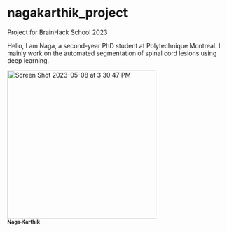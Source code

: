 # nagakarthik_project
Project for BrainHack School 2023

Hello, I am Naga, a second-year PhD student at Polytechnique Montreal. I mainly work on the automated segmentation of spinal cord lesions using deep learning.

<a href="https://github.com/naga-karthik">
<img width="340" alt="Screen Shot 2023-05-08 at 3 30 47 PM" src="https://user-images.githubusercontent.com/53445351/236916753-8d15c32b-07c7-45a2-8227-039f36a44d03.png">
   <br /><sub><b>Naga Karthik</b></sub>
</a>
